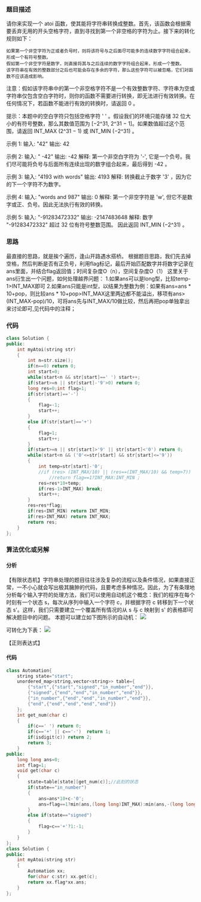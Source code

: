 ### 题目描述

请你来实现一个 atoi 函数，使其能将字符串转换成整数。首先，该函数会根据需要丢弃无用的开头空格字符，直到寻找到第一个非空格的字符为止。接下来的转化规则如下：

```
如果第一个非空字符为正或者负号时，则将该符号与之后面尽可能多的连续数字字符组合起来，形成一个有符号整数。
假如第一个非空字符是数字，则直接将其与之后连续的数字字符组合起来，形成一个整数。
该字符串在有效的整数部分之后也可能会存在多余的字符，那么这些字符可以被忽略，它们对函数不应该造成影响。
```


注意：假如该字符串中的第一个非空格字符不是一个有效整数字符、字符串为空或字符串仅包含空白字符时，则你的函数不需要进行转换，即无法进行有效转换。在任何情况下，若函数不能进行有效的转换时，请返回 0 。

提示：本题中的空白字符只包括空格字符 '  ' 。假设我们的环境只能存储 32 位大小的有符号整数，那么其数值范围为 [−2^31,  2^31 − 1]。如果数值超过这个范围，请返回  INT_MAX (2^31 − 1) 或 INT_MIN (−2^31) 。

示例 1:
输入: "42"
输出: 42

示例 2:
输入: "   -42"
输出: -42
解释: 第一个非空白字符为 '-', 它是一个负号。我们尽可能将负号与后面所有连续出现的数字组合起来，最后得到 -42 。

示例 3:
输入: "4193 with words"
输出: 4193
解释: 转换截止于数字 '3' ，因为它的下一个字符不为数字。

示例 4:
输入: "words and 987"
输出: 0
解释: 第一个非空字符是 'w', 但它不是数字或正、负号。因此无法执行有效的转换。

示例 5:
输入: "-91283472332"
输出: -2147483648
解释: 数字 "-91283472332" 超过 32 位有符号整数范围。 因此返回 INT_MIN (−2^31) 。

### 思路

最直接的思路，就是挨个遍历，逢山开路遇水搭桥。
根据题目思路，我们先去掉空格，然后判断是否有正负号，利用flag标记，最后开始匹配数字并将数字记录在ans里面，并结合flag返回值；时间复杂度O（n），空间复杂度O（1）
这里关于ans衍生出一个问题，如何处理越界问题：
1.如果ans可以是long型，比较temp-1>INT_MAX即可
2.如果ans只能是int型，以结果为整数为例：如果有ans=ans * 10+pop，则比较ans * 10+pop>INT_MAX这里两边都不能溢出，移项有ans>(INT_MAX-pop)/10，可将ans先与INT_MAX/10做比较，然后再把pop单独拿出来讨论即可,见代码中的注释；

### 代码

```c++
class Solution {
public:
    int myAtoi(string str) 
    {
        int n=str.size();
        if(n==0) return 0;
        int start=0;
        while(start<n && str[start]==' ') start++;
        if(start>=n || str[start]-'9'>0) return 0;
        long res=0;int flag=1;
        if(str[start]=='-')
        {
            flag=-1;
            start++;
        }
        else if(str[start]=='+')
        {
            flag=1;
            start++;
        }
        if(start>=n || str[start]>'9' || str[start]<'0') return 0;
        while(start<n && ('0'<=str[start] && str[start]<='9'))
        {
            int temp=str[start]-'0';
            //if (res> (INT_MAX/10) || (res==(INT_MAX/10) && temp>7))
                //return flag==1?INT_MAX:INT_MIN ;
            res=res*10+temp;
            if(res-1>INT_MAX) break;
            start++;
        }
        res=res*flag;
        if(res<INT_MIN) return INT_MIN;
        if(res>INT_MAX) return INT_MAX;
        return res;
    }
};
```

### 算法优化或另解

#### 分析

【有限状态机】字符串处理的题目往往涉及复杂的流程以及条件情况，如果直接正常，一不小心就会写出极其臃肿的代码，且要考虑多种情况。因此，为了有条理地分析每个输入字符的处理方法，我们可以使用自动机这个概念：我们的程序在每个时刻有一个状态 s，每次从序列中输入一个字符 c，并根据字符 c 转移到下一个状态 s'。这样，我们只需要建立一个覆盖所有情况的从 s 与 c 映射到 s' 的表格即可解决题目中的问题。
本题可以建立如下图所示的自动机：
![](D:\github\Leetcode\字符串\8.图.png)

可转化为下表：
![](D:\github\Leetcode\字符串\8.表.png)

【正则表达式】

#### 代码

```c++
class Automation{
    string state="start";
    unordered_map<string,vector<string>> table={
        {"start",{"start","signed","in_number","end"}},
        {"signed",{"end","end","in_number","end"}},
        {"in_number",{"end","end","in_number","end"}},
        {"end",{"end","end","end","end"}}
    };
    int get_num(char c)
    {
        if(c==' ') return 0;
        if(c=='+' || c=='-')  return 1;
        if(isdigit(c)) return 2;
        return 3; 
    }
public:
    long long ans=0;
    int flag=1;
    void get(char c)
    {
        state=table[state][get_num(c)];//此刻的状态
        if(state=="in_number")
        {
            ans=ans*10+c-'0';
            ans=flag==1?min(ans,(long long)INT_MAX):min(ans,-(long long)INT_MIN);
        }
        else if(state=="signed")
        {
            flag=c=='+'?1:-1;
        }
    }
};
class Solution {
public:
    int myAtoi(string str) 
    {
        Automation xx;
        for(char c:str) xx.get(c);
        return xx.flag*xx.ans;
    }
};
```

